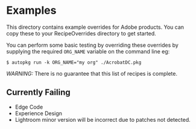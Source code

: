 # Examples #

This directory contains example overrides for Adobe products.
You can copy these to your RecipeOverrides directory to get started.

You can perform some basic testing by overriding these overrides by
supplying the required `ORG_NAME` variable on the command line eg:

    $ autopkg run -k ORG_NAME="my org" ./AcrobatDC.pkg

*WARNING:* There is no guarantee that this list of recipes is complete.

## Currently Failing ##

- Edge Code
- Experience Design
- Lightroom minor version will be incorrect due to patches not detected.
